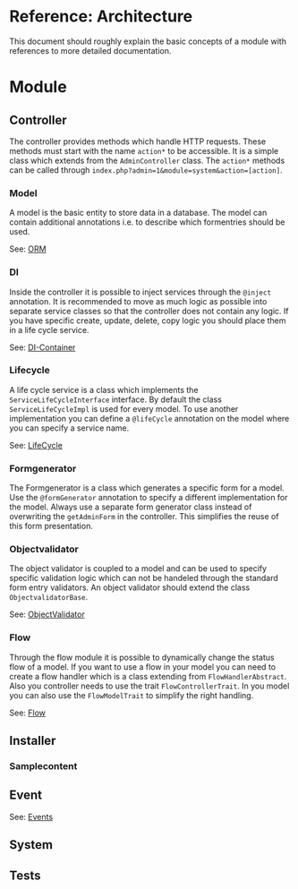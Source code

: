 
# Reference: Architecture

This document should roughly explain the basic concepts of a module with references
to more detailed documentation.

# Module

## Controller

The controller provides methods which handle HTTP requests. These methods must start with 
the name `action*` to be accessible. It is a simple class which extends from the 
`AdminController` class. The `action*` methods can be called through 
`index.php?admin=1&module=system&action=[action]`.

### Model

A model is the basic entity to store data in a database. The model can contain additional
annotations i.e. to describe which formentries should be used.

See: [ORM](reference_orm.md)

### DI

Inside the controller it is possible to inject services through the `@inject` annotation.
It is recommended to move as much logic as possible into separate service classes so
that the controller does not contain any logic. If you have specific create, update, 
delete, copy logic you should place them in a life cycle service.

See: [DI-Container](reference_dicontainer.md)

### Lifecycle

A life cycle service is a class which implements the `ServiceLifeCycleInterface` interface.
By default the class `ServiceLifeCycleImpl` is used for every model. To use another 
implementation you can define a `@lifeCycle` annotation on the model where you can specify
a service name.

See: [LifeCycle](reference_lifecycle.md)

### Formgenerator

The Formgenerator is a class which generates a specific form for a model. Use the 
`@formGenerator` annotation to specify a different implementation for the model.
Always use a separate form generator class instead of overwriting the `getAdminForm` 
in the controller. This simplifies the reuse of this form presentation.

### Objectvalidator

The object validator is coupled to a model and can be used to specify specific validation
logic which can not be handeled through the standard form entry validators. An object
validator should extend the class `ObjectvalidatorBase`.

See: [ObjectValidator](reference_objectvalidator.md)

### Flow

Through the flow module it is possible to dynamically change the status flow of a model.
If you want to use a flow in your model you can need to create a flow handler which
is a class extending from `FlowHandlerAbstract`. Also you controller needs to use the 
trait `FlowControllerTrait`. In you model you can also use the `FlowModelTrait` to
simplify the right handling.

See: [Flow](../../module_flow/docs/manual_flow.md)

## Installer

### Samplecontent

## Event

See: [Events](reference_events.md)

## System

## Tests

